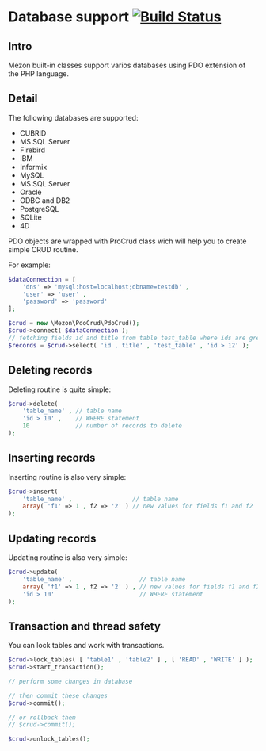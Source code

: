 # Database support [![Build Status](https://travis-ci.com/alexdodonov/mezon-pdocrud.svg?branch=master)](https://travis-ci.com/alexdodonov/mezon-pdocrud)
## Intro
Mezon built-in classes support varios databases using PDO extension of the PHP language.

## Detail
The following databases are supported:

- CUBRID
- MS SQL Server
- Firebird
- IBM
- Informix
- MySQL
- MS SQL Server
- Oracle
- ODBC and DB2
- PostgreSQL
- SQLite
- 4D

PDO objects are wrapped with ProCrud class wich will help you to create simple CRUD routine.

For example:

```PHP
$dataConnection = [
    'dns' => 'mysql:host=localhost;dbname=testdb' , 
    'user' => 'user' ,
    'password' => 'password'
];

$crud = new \Mezon\PdoCrud\PdoCrud();
$crud->connect( $dataConnection );
// fetching fields id and title from table test_table where ids are greater than 12
$records = $crud->select( 'id , title' , 'test_table' , 'id > 12' );
```

## Deleting records

Deleting routine is quite simple:

```PHP
$crud->delete( 
	'table_name' , // table name
	'id > 10' ,    // WHERE statement
	10             // number of records to delete
);
```

## Inserting records

Inserting routine is also very simple:

```PHP
$crud->insert( 
	'table_name' ,                 // table name
	array( 'f1' => 1 , f2 => '2' ) // new values for fields f1 and f2
);
```

## Updating records

Updating routine is also very simple:

```PHP
$crud->update( 
	'table_name' ,                   // table name
	array( 'f1' => 1 , f2 => '2' ) , // new values for fields f1 and f2
	'id > 10'                        // WHERE statement
);
```

## Transaction and thread safety

You can lock tables and work with transactions.

```PHP
$crud->lock_tables( [ 'table1' , 'table2' ] , [ 'READ' , 'WRITE' ] );
$crud->start_transaction();

// perform some changes in database

// then commit these changes
$crud->commit();

// or rollback them
// $crud->commit();

$crud->unlock_tables();
```